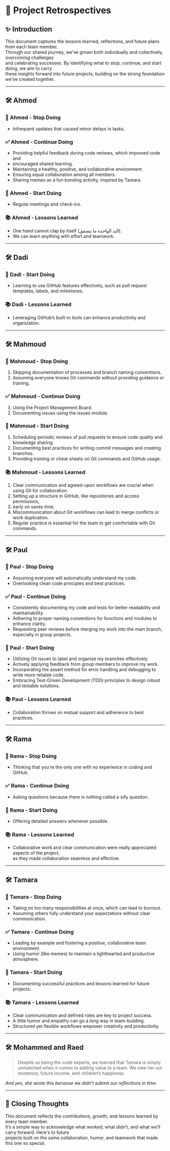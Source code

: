# 🌟 Project Retrospectives

## ✨ Introduction

This document captures the lessons learned, reflections, and future plans from
each team member.  
Through our shared journey, we've grown both individually and collectively,
overcoming challenges  
and celebrating successes. By identifying what to stop, continue, and start doing,
we aim to carry  
these insights forward into future projects, building on the strong foundation
we've created together.

---

## 🛠️ Ahmed

### 🛑 Ahmed - Stop Doing

- Infrequent updates that caused minor delays in tasks.

### ✅ Ahmed - Continue Doing

- Providing helpful feedback during code reviews, which improved code and
- encouraged shared learning.
- Maintaining a healthy, positive, and collaborative environment.
- Ensuring equal collaboration among all members.
- Sharing memes as a fun bonding activity, inspired by Tamara.

### 🚀 Ahmed - Start Doing

- Regular meetings and check-ins.

### 📚 Ahmed - Lessons Learned

- One hand cannot clap by itself (اليد الواحدة ما بتصفق).
- We can learn anything with effort and teamwork.

---

## 🛠️ Dadi

### 🚀 Dadi - Start Doing

- Learning to use GitHub features effectively, such as pull request templates,
labels, and milestones.

### 📚 Dadi - Lessons Learned

- Leveraging GitHub’s built-in tools can enhance productivity and organization.

---

## 🛠️ Mahmoud

### 🛑 Mahmoud - Stop Doing

1. Skipping documentation of processes and branch naming conventions.  
2. Assuming everyone knows Git commands without providing guidance or training.

### ✅ Mahmoud - Continue Doing

1. Using the Project Management Board.  
2. Documenting issues using the issues module.

### 🚀 Mahmoud - Start Doing

1. Scheduling periodic reviews of pull requests to ensure code quality and
knowledge sharing.  
2. Documenting best practices for writing commit messages and creating branches.
3. Providing training or cheat sheets on Git commands and GitHub usage.

### 📚 Mahmoud - Lessons Learned

1. Clear communication and agreed-upon workflows are crucial when using Git for
collaboration.  
2. Setting up a structure in GitHub, like repositories and access permissions,
3. early on saves time.  
4. Miscommunication about Git workflows can lead to merge conflicts or work
   duplication.  
5. Regular practice is essential for the team to get comfortable with Git commands.

---

## 🛠️ Paul

### 🛑 Paul - Stop Doing

- Assuming everyone will automatically understand my code.  
- Overlooking clean code principles and best practices.

### ✅ Paul - Continue Doing

- Consistently documenting my code and tests for better readability and
maintainability.  
- Adhering to proper naming conventions for functions and modules to enhance
clarity.  
- Requesting peer reviews before merging my work into the main branch, especially
in group projects.

### 🚀 Paul - Start Doing

- Utilizing Git issues to label and organize my branches effectively.  
- Actively applying feedback from group members to improve my work.  
- Incorporating the assert method for error handling and debugging to write more
reliable code.  
- Embracing Test-Driven Development (TDD) principles to design robust and testable
  solutions.

### 📚 Paul - Lessons Learned

- Collaboration thrives on mutual support and adherence to best practices.

---

## 🛠️ Rama

### 🛑 Rama - Stop Doing

- Thinking that you’re the only one with no experience in coding and GitHub.

### ✅ Rama - Continue Doing

- Asking questions because there is nothing called a silly question.

### 🚀 Rama - Start Doing

- Offering detailed answers whenever possible.

### 📚 Rama - Lessons Learned

- Collaborative work and clear communication were really appreciated aspects of
the project,  
  as they made collaboration seamless and effective.

---

## 🛠️ Tamara

### 🛑 Tamara - Stop Doing

- Taking on too many responsibilities at once, which can lead to burnout.  
- Assuming others fully understand your expectations without clear communication.

### ✅ Tamara - Continue Doing

- Leading by example and fostering a positive, collaborative team environment.  
- Using humor (like memes) to maintain a lighthearted and productive atmosphere.

### 🚀 Tamara - Start Doing

- Documenting successful practices and lessons learned for future projects.

### 📚 Tamara - Lessons Learned

- Clear communication and defined roles are key to project success.  
- A little humor and empathy can go a long way in team-building.  
- Structured yet flexible workflows empower creativity and productivity.

---

## 🛠️ Mohammed and Raed

> Despite us being the code experts, we learned that Tamara is simply unmatched
when it comes   to adding value to a team. We owe her our existence, future income,
> and children’s happiness.

*And yes, she wrote this because we didn’t submit our reflections in time.*

---

## 🏁 Closing Thoughts

This document reflects the contributions, growth, and lessons learned by every
team member.  
It’s a simple way to acknowledge what worked, what didn’t, and what we’ll carry
forward. Here's to future  
projects built on the same collaboration, humor, and teamwork that made this one
so special.

